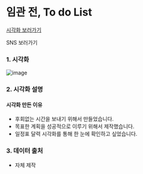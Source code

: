 # 임관 전, To do List

[시각화 보러가기](https://public.tableau.com/profile/.19603039#!/vizhome/Thingstodo_16117116611500/Thingstodo)

SNS 보러가기

### 1. 시각화

![image](https://user-images.githubusercontent.com/40276516/105929725-8f8c7680-608b-11eb-9398-1b8a2593b885.png)

### 2. 시각화 설명

#### 시각화 만든 이유

  - 후회없는 시간을 보내기 위해서 만들었습니다.
  - 목표한 계획을 성공적으로 이루기 위해서 제작했습니다.
  - 일정표 달력 시각화를 통해 한 눈에 확인하고 싶었습니다.

### 3. 데이터 출처

  - 자체 제작
